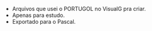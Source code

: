 - Arquivos que usei o PORTUGOL no VisualG pra criar.
-  Apenas para estudo.
-  Exportado para o Pascal.
